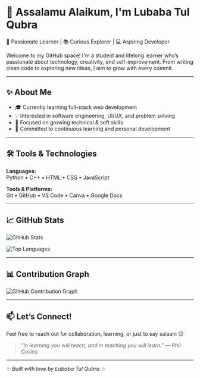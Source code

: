 # 👋 Assalamu Alaikum, I'm Lubaba Tul Qubra

🌸 Passionate Learner | 📚 Curious Explorer | 💻 Aspiring Developer

Welcome to my GitHub space! I'm a student and lifelong learner who’s passionate about technology, creativity, and self-improvement. From writing clean code to exploring new ideas, I aim to grow with every commit.

---

## ✨ About Me

- 🎓 Currently learning full-stack web development
- 💡 Interested in software engineering, UI/UX, and problem solving
- 🧠 Focused on growing technical & soft skills
- 🌱 Committed to continuous learning and personal development

---

## 🛠️ Tools & Technologies

**Languages:**  
Python • C++ • HTML • CSS • JavaScript

**Tools & Platforms:**  
Git • GitHub • VS Code • Canva • Google Docs

---

## 📈 GitHub Stats

![GitHub Stats](https://github-readme-stats.vercel.app/api?username=Lubaba-123&show_icons=true&theme=rose_pine&hide=prs&count_private=true)

![Top Languages](https://github-readme-stats.vercel.app/api/top-langs/?username=Lubaba-123&layout=compact&theme=rose_pine)

---

## 📊 Contribution Graph

![GitHub Contribution Graph](https://github-readme-activity-graph.cyclic.app/graph?username=Lubaba-123&theme=rose_pine)

---

## 📫 Let’s Connect!

Feel free to reach out for collaboration, learning, or just to say salaam 😊  
> _"In learning you will teach, and in teaching you will learn." — Phil Collins_

---

_✨ Built with love by Lubaba Tul Qubra ✨_
